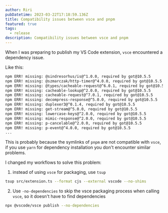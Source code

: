 ```yaml
---
author: Riri
pubDatetime: 2023-03-22T17:18:59.136Z
title: Compatibility issues between vsce and pnpm
featured: true
tags:
  - release
description: Compatibility issues between vsce and pnpm
---
```


When I was preparing to publish my VS Code extension, `vsce` encountered a dependency issue.

Like this:

```sh
npm ERR! missing: @sindresorhus/is@^1.0.0, required by got@10.5.5
npm ERR! missing: @szmarczak/http-timer@^4.0.0, required by got@10.5.5
npm ERR! missing: @types/cacheable-request@^6.0.1, required by got@10.5.5
npm ERR! missing: cacheable-lookup@^2.0.0, required by got@10.5.5
npm ERR! missing: cacheable-request@^7.0.1, required by got@10.5.5
npm ERR! missing: decompress-response@^5.0.0, required by got@10.5.5
npm ERR! missing: duplexer3@^0.1.4, required by got@10.5.5
npm ERR! missing: get-stream@^5.0.0, required by got@10.5.5
npm ERR! missing: lowercase-keys@^2.0.0, required by got@10.5.5
npm ERR! missing: mimic-response@^2.0.0, required by got@10.5.5
npm ERR! missing: p-cancelable@^2.0.0, required by got@10.5.5
npm ERR! missing: p-event@^4.0.0, required by got@10.5.5
...
```

This is probably because the symlinks of `pnpm` are not compatible with `vsce`, if you use `yarn` for dependency installation you don't encounter similar problems.

I changed my workflows to solve this problem:

1. instead of using `vsce` for packaging, use `tsup`

```sh
tsup src/extension.ts --format cjs --external vscode --no-shims
```

2. Use `-no-dependencies` to skip the vsce packaging process when calling `vsce`, so it doesn't have to find dependencies

```sh
npx @vscode/vsce publish --no-dependencies
```

